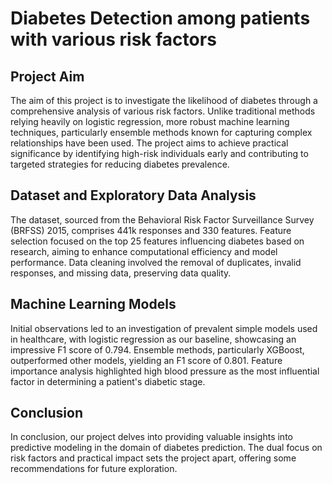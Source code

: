 # Diabetes Detection among patients with various risk factors

## Project Aim
The aim of this project is to investigate the likelihood of diabetes through a comprehensive analysis of various risk factors. Unlike traditional methods relying heavily on logistic regression, more robust machine learning techniques, particularly ensemble methods known for capturing complex relationships have been used. The project aims to achieve practical significance by identifying high-risk individuals early and contributing to targeted strategies for reducing diabetes prevalence.

## Dataset and Exploratory Data Analysis
The dataset, sourced from the Behavioral Risk Factor Surveillance Survey (BRFSS) 2015, comprises 441k responses and 330 features. Feature selection focused on the top 25 features influencing diabetes based on research, aiming to enhance computational efficiency and model performance. Data cleaning involved the removal of duplicates, invalid responses, and missing data, preserving data quality. 

## Machine Learning Models
Initial observations led to an investigation of prevalent simple models used in healthcare, with logistic regression as our baseline, showcasing an impressive F1 score of 0.794. Ensemble methods, particularly XGBoost, outperformed other models, yielding an F1 score of 0.801. Feature importance analysis highlighted high blood pressure as the most influential factor in determining a patient's diabetic stage.

## Conclusion
In conclusion, our project delves into providing valuable insights into predictive modeling in the domain of diabetes prediction. The dual focus on risk factors and practical impact sets the project apart, offering some recommendations for future exploration.
